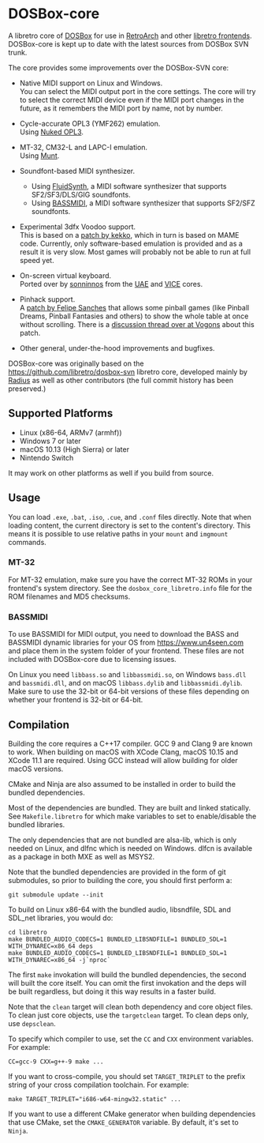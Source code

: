# DOSBox-core

A libretro core of [DOSBox](https://www.dosbox.com) for use in
[RetroArch](https://www.retroarch.com) and other
[libretro frontends](https://www.libretro.com/index.php/powered-by-libretro).
DOSBox-core is kept up to date with the latest sources from DOSBox SVN trunk.

The core provides some improvements over the DOSBox-SVN core:

* Native MIDI support on Linux and Windows.  
  You can select the MIDI output port in the core settings. The core will try
  to select the correct MIDI device even if the MIDI port changes in the
  future, as it remembers the MIDI port by name, not by number.

* Cycle-accurate OPL3 (YMF262) emulation.  
  Using [Nuked OPL3](https://nukeykt.retrohost.net).

* MT-32, CM32-L and LAPC-I emulation.  
  Using [Munt](https://github.com/munt/munt).

* Soundfont-based MIDI synthesizer.  
  - Using [FluidSynth](http://www.fluidsynth.org), a MIDI software synthesizer
    that supports SF2/SF3/DLS/GIG soundfonts.
  - Using [BASSMIDI](https://www.un4seen.com), a MIDI software synthesizer that
    supports SF2/SFZ soundfonts.

* Experimental 3dfx Voodoo support.  
  This is based on a [patch by kekko](https://www.vogons.org/viewtopic.php?t=41853),
  which in turn is based on MAME code. Currently, only software-based emulation
  is provided and as a result it is very slow. Most games will probably not be
  able to run at full speed yet.

* On-screen virtual keyboard.  
  Ported over by [sonninnos](https://github.com/sonninnos) from the
  [UAE](https://github.com/libretro/libretro-uae) and
  [VICE](https://github.com/libretro/vice-libretro) cores.

* Pinhack support.  
  A [patch by Felipe Sanches](https://github.com/DeXteRrBDN/dosbox-pinhack)
  that allows some pinball games (like Pinball Dreams, Pinball Fantasies and
  others) to show the whole table at once without scrolling. There is a
  [discussion thread over at Vogons](https://www.vogons.org/viewtopic.php?f=41&t=12424)
  about this patch.

* Other general, under-the-hood improvements and bugfixes.

DOSBox-core was originally based on the https://github.com/libretro/dosbox-svn
libretro core, developed mainly by [Radius](https://github.com/fr500) as well
as other contributors (the full commit history has been preserved.)

## Supported Platforms

* Linux (x86-64, ARMv7 (armhf))
* Windows 7 or later
* macOS 10.13 (High Sierra) or later
* Nintendo Switch

It may work on other platforms as well if you build from source.

## Usage

You can load `.exe`, `.bat`, `.iso`, `.cue`, and `.conf` files directly. Note
that when loading content, the current directory is set to the content's
directory. This means it is possible to use relative paths in your `mount` and
`imgmount` commands.

### MT-32

For MT-32 emulation, make sure you have the correct MT-32 ROMs in your
frontend's system directory. See the `dosbox_core_libretro.info` file for the
ROM filenames and MD5 checksums.

### BASSMIDI

To use BASSMIDI for MIDI output, you need to download the BASS and BASSMIDI
dynamic libraries for your OS from https://www.un4seen.com and place them in
the system folder of your frontend. These files are not included with
DOSBox-core due to licensing issues.

On Linux you need `libbass.so` and `libbassmidi.so`, on Windows `bass.dll` and
`bassmidi.dll`, and on macOS `libbass.dylib` and `libbassmidi.dylib`. Make sure
to use the 32-bit or 64-bit versions of these files depending on whether your
frontend is 32-bit or 64-bit.

## Compilation

Building the core requires a C++17 compiler. GCC 9 and Clang 9 are known to
work. When building on macOS with XCode Clang, macOS 10.15 and XCode 11.1 are
required. Using GCC instead will allow building for older macOS versions.

CMake and Ninja are also assumed to be installed in order to build the bundled
dependencies.

Most of the dependencies are bundled. They are built and linked statically.
See `Makefile.libretro` for which make variables to set to enable/disable the
bundled libraries.

The only dependencies that are not bundled are alsa-lib, which is only needed
on Linux, and dlfnc which is needed on Windows. dlfcn is available as a package
in both MXE as well as MSYS2.

Note that the bundled dependencies are provided in the form of git submodules,
so prior to building the core, you should first perform a:

    git submodule update --init

To build on Linux x86-64 with the bundled audio, libsndfile, SDL and SDL_net
libraries, you would do:

    cd libretro
    make BUNDLED_AUDIO_CODECS=1 BUNDLED_LIBSNDFILE=1 BUNDLED_SDL=1 WITH_DYNAREC=x86_64 deps
    make BUNDLED_AUDIO_CODECS=1 BUNDLED_LIBSNDFILE=1 BUNDLED_SDL=1 WITH_DYNAREC=x86_64 -j`nproc`

The first `make` invokation will build the bundled dependencies, the second
will built the core itself. You can omit the first invokation and the deps
will be built regardless, but doing it this way results in a faster build.

Note that the `clean` target will clean both dependency
and core object files. To clean just core objects, use the `targetclean`
target. To clean deps only, use `depsclean`.

To specify which compiler to use, set the `CC` and `CXX` environment
variables. For example:

    CC=gcc-9 CXX=g++-9 make ...

If you want to cross-compile, you should set `TARGET_TRIPLET` to the prefix
string of your cross compilation toolchain. For example:

    make TARGET_TRIPLET="i686-w64-mingw32.static" ...

If you want to use a different CMake generator when building dependencies that
use CMake, set the `CMAKE_GENERATOR` variable. By default, it's set to `Ninja`.
